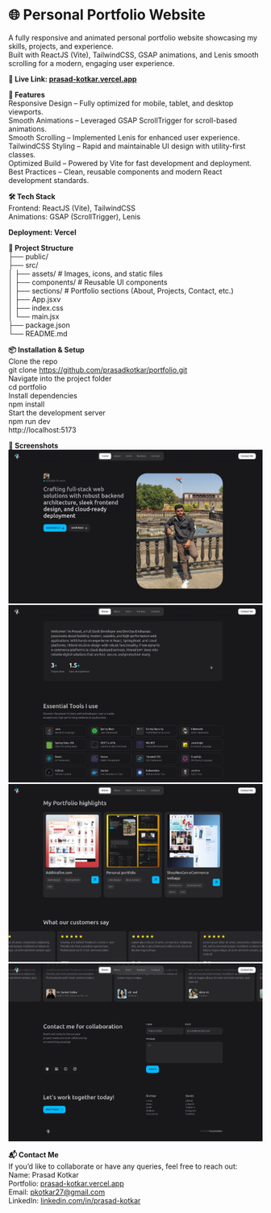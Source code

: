 # 🌐 Personal Portfolio Website
A fully responsive and animated personal portfolio website showcasing my skills, projects, and experience.<br/>
Built with ReactJS (Vite), TailwindCSS, GSAP animations, and Lenis smooth scrolling for a modern, engaging user experience.

**🔗 Live Link: [prasad-kotkar.vercel.app](https://prasad-kotkar.vercel.app/)**

**🚀 Features**<br/>
Responsive Design – Fully optimized for mobile, tablet, and desktop viewports.<br/>
Smooth Animations – Leveraged GSAP ScrollTrigger for scroll-based animations.<br/>
Smooth Scrolling – Implemented Lenis for enhanced user experience.<br/>
TailwindCSS Styling – Rapid and maintainable UI design with utility-first classes.<br/>
Optimized Build – Powered by Vite for fast development and deployment.<br/>
Best Practices – Clean, reusable components and modern React development standards.<br/>

**🛠 Tech Stack**<br/>
Frontend: ReactJS (Vite), TailwindCSS<br/>
Animations: GSAP (ScrollTrigger), Lenis<br/>

**Deployment: Vercel**

**📂 Project Structure**<br/>
├── public/ <br/>
├── src/<br/>
│   ├── assets/        # Images, icons, and static files <br/>
│   ├── components/    # Reusable UI components <br/>
│   ├── sections/      # Portfolio sections (About, Projects, Contact, etc.) <br/>
│   ├── App.jsxv<br/>
│   ├── index.css<br/>
│   └── main.jsx<br/>
├── package.json<br/>
└── README.md<br/>

**📦 Installation & Setup**<br/>
Clone the repo<br/>
git clone https://github.com/prasadkotkar/portfolio.git<br/>
Navigate into the project folder<br/>
cd portfolio<br/>
Install dependencies<br/>
npm install<br/>
Start the development server<br/>
npm run dev<br/>
http://localhost:5173<br/>

**📸 Screenshots**<br/>
![](/public/images/hero_section_sc.png) ![](/public/images/skills_section_sc.png) <br/>
![](/public/images/work_section_sc.png) ![](/public/images/contactMe_section_sc.png) <br/>

**📬 Contact Me**<br/>
If you’d like to collaborate or have any queries, feel free to reach out:<br/>
Name: Prasad Kotkar<br/>
Portfolio: [prasad-kotkar.vercel.app](https://prasad-kotkar.vercel.app/) <br/>
Email: pkotkar27@gmail.com<br/>
LinkedIn: [linkedin.com/in/prasad-kotkar](https://www.linkedin.com/in/prasad-kotkar) <br/>
